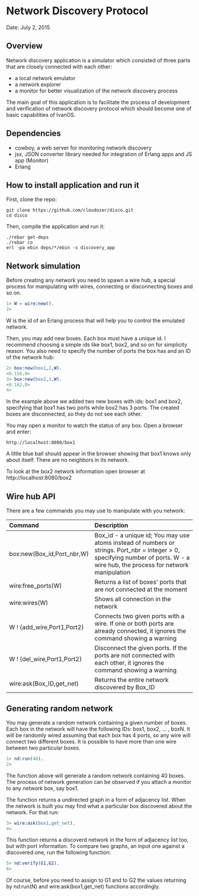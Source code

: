 # Network Discovery Protocol

Date: July 2, 2015

## Overview

Network discovery application is a simulator which consisted of three parts that are closely 
connected with each other:

 - a local network emulator
 - a network explorer
 - a monitor for better visualization of the network discovery process

The main goal of this application is to facilitate the process of development and verification
of network discovery protocol which should become one of basic capabilities of IvanOS.

## Dependencies

- cowboy, a web server for monitoring network discovery
- jsx, JSON converter library needed for integration of Erlang apps and JS app (Monitor)
- Erlang

## How to install application and run it

First, clone the repo: 
	
```
git clone https://github.com/cloudozer/disco.git
cd disco
```

Then, compile the application and run it:

```
./rebar get-deps
./rebar co
erl -pa ebin deps/*/ebin -s discovery_app
``` 

## Network simulation

Before creating any network you need to spawn a wire hub, a special process for 
manipulating with wires, connecting or disconnecting boxes and so on.

```erlang
1> W = wire:new().
2> 
```

W is the id of an Erlang process that will help you to control the emulated network.

Then, you may add new boxes. Each box must have a unique id. I recommend choosing a simple ids like
box1, box2, and so on for simplicity reason. You also need to specify the number of ports
the box has and an ID of the network hub:

``` erlang
2> box:new(box1,2,W).
<0.156.0>
3> box:new(box2,3,W).
<0.162.0>
4> 
```

In the example above we added two new boxes with ids: box1 and box2, specifying that box1 has two ports
while box2 has 3 ports. The created boxes are disconnected, so they do not see each other.

You may open a monitor to watch the status of any box. Open a browser and enter:


	http://localhost:8080/box1


A little blue ball should appear in the browser showing that box1 knows only about itself. There are no
neighbors in its network.

To look at the box2 network information open browser at http://localhost:8080/box2


## Wire hub API

There are a few commands you may use to manipulate with you network:

|Command | Description |
|:---|:---|
| box:new(Box_id,Port_nbr,W)| Box_id - a unique id; You may use atoms instead of numbers or strings. Port_nbr = integer > 0, specifying number of ports. W - a wire hub, the process for network manipulation |
| wire:free_ports(W)		| Returns a list of boxes' ports that are not connected at the moment |
| wire:wires(W) 			| Shows all connection in the network 							|
| W ! {add_wire,Port1,Port2}| Connects two given ports with a wire. If one or both ports are already connected, it ignores the command showing a warning 	|
| W ! {del_wire,Port1,Port2}| Disconnect the given ports. If the ports are not connected with each other, it ignores the command showing a warning |
| wire:ask(Box_ID,get_net) 	| Returns the entire network discovered by Box_ID |

## Generating random network

You may generate a random network containing a given number of boxes. Each box in the network will have
the following IDs: box1, box2, ... , boxN.
It will be randomly wired assuming that each box has 4 ports, so any wire will connect two different boxes.
It is possible to have more than one wire between two particular boxes.

```Erlang
1> nd:run(40).
2>
```

The function above will generate a random network containing 40 boxes. The process of network generation
can be observed if you attach a monitor to any network box, say box1.

The function returns a undirected graph in a form of adjacency list. When the network is built you may
find what a particular box discovered about the network. For that run:

```Erlang
3> wire:ask(box1,get_net).
4>
```

This function returns a discoverd network in the form of adjacency list too, but with port information.
To compare two graphs, an input one against a discovered one, run the following function:

```Erlang
5> nd:verify(G1,G2).
6> 
```

Of course, before you need to assign to G1 and to G2 the values returning by nd:run(N) and wire:ask(box1,get_net) functions accordingly.




